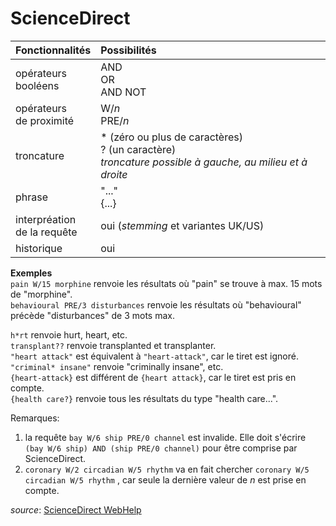 # ScienceDirect

| Fonctionnalités | Possibilités |
| :-------- | :---- |
| opérateurs<br/>booléens | AND<br/>OR<br/>AND NOT |
| opérateurs<br/>de proximité | W/*n*<br/>PRE/*n* |
| troncature | * (zéro ou plus de caractères)<br/>? (un caractère) <br/>*troncature possible à gauche, au milieu et à droite* |
| phrase | "..."<br/>{...} |
| interpréation<br/>de la requête | oui (*stemming* et variantes UK/US) |
| historique | oui |

**Exemples**   
`pain W/15 morphine` renvoie les résultats où "pain" se trouve à max. 15 mots de "morphine".   
`behavioural PRE/3 disturbances` renvoie les résultats où "behavioural" précède "disturbances" de 3 mots max.   

`h*rt` renvoie hurt, heart, etc.   
`transplant??` renvoie transplanted et transplanter.   
`"heart attack"` est équivalent à `"heart-attack"`, car le tiret est ignoré.   
`"criminal* insane"` renvoie "criminally insane", etc.   
`{heart-attack}` est différent de `{heart attack}`, car le tiret est pris en compte.   
`{health care?}` renvoie tous les résultats du type "health care...".   

Remarques:   
1. la requête `bay W/6 ship PRE/0 channel` est invalide. Elle doit s'écrire `(bay W/6 ship) AND (ship PRE/0 channel)` pour être comprise par ScienceDirect.   
2. `coronary W/2 circadian W/5 rhythm` va en fait chercher `coronary W/5 circadian W/5 rhythm` , car seule la dernière valeur de *n* est prise en compte.   

*source*: [ScienceDirect WebHelp](http://help.sciencedirect.com)